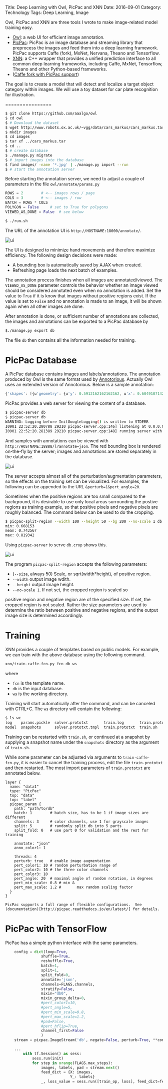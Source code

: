 Title: Deep Learning with Owl, PicPac and XNN
Date: 2016-09-01
Category: Technology
Tags: Deep Learning, Image

Owl, PicPac and XNN are three
tools I wrote to make image-related
model training easy.

* [Owl](https://github.com/aaalgo/owl): a web UI for efficient image annotation.
* [PicPac](https://github.com/aaalgo/picpac): PicPac is an image database and streaming library
that preprocess the images and feed them into a
deep learning framework. PicPac supports Caffe (fork), MxNet, Nervana, Theano and Tensorflow.
* [XNN](https://github.com/aaalgo/xnn): a C++ wrapper that provides a unified
prediction interface
to all common deep learning frameworks, including
Caffe, MxNet, Tensorflow, Theano and other Python-based frameworks.
* ([Caffe fork with PicPac support](https://github.com/aaalgo/caffe))

The goal is to
create a model that will detect and localize
a target object category within images.
We will use a toy dataset for car plate recognition for illustration.

================

```bash
$ git clone https://github.com/aaalgo/owl
$ cd owl
$ # Download the dataset
$ wget http://www.robots.ox.ac.uk/~vgg/data/cars_markus/cars_markus.tar
$ mkdir images
$ cd images
$ tar xf ../cars_markus.tar
$ cd ..
$ # create database
$ ./manage.py migrate
$ # import images into the database
$ find images/ -name '*.jpg' | ./manage.py import --run
$ # start the annotation server
```

Before starting the annotation server, we need to adjust a couple of
parameters in the file ```owl/annotate/params.py```

```python
ROWS = 2		# <-- images rows / page
COLS = 3		# <-- images / row
BATCH = ROWS * COLS
POLYGON = False		# set to True for polygons
VIEWED_AS_DONE = False	# see below
```

```bash
$ ./run.sh
```

The URL of the annotation UI is ```http://HOSTNAME:18000/annotate/```.

![ui]({attach}anno.jpg)

The UI is designed to minimize hand movements and therefore maximize
efficiency.  The following design decisions were made:

* A bounding box is automatically saved by AJAX when created.
* Refreshing page loads the next batch of examples.

The annotation process finishes when all images are annotated/viewed.
The ```VIEWED_AS_DONE``` parameter controls the behavior whether
an image viewed should be considered annotated even when no annotation
is added.  Set the value to ```True``` if it is know that images without
positive regions exist.  If the value is set to ```False``` and no annotation
is made to an image, it will be shown again when all other images are done.

After annotation is done, or sufficient number of annotations are collected,
the images and annotations can be exported to a PicPac database by

```bash
$./manage.py export db
```
The file ```db``` then contains all the information needed for training.

PicPac Database
===============

A PicPac database contains images and labels/annotations.
The annotation produced by Owl is the same format used
by [Annotorious](http://annotorious.github.io/).  Actually
Owl uses an extended version of Annotorious.  Below is
a sample annotation:
```js
{'shapes': [{u'geometry': {u'y': 0.5912162162162162, u'x': 0.6049107142857143, u'width': 0.10491071428571429, u'height': 0.08277027027027027}, u'style': {}, u'type': u'rect'}]}
```

PicPac provides a web server for viewing the content of a database.
```bash
$ picpac-server db
$ picpac-server db
WARNING: Logging before InitGoogleLogging() is written to STDERR
I0901 22:52:20.280788 29210 picpac-server.cpp:146] listening at 0.0.0.0:18888
I0901 22:52:20.281389 29210 picpac-server.cpp:148] running server with 1 threads.
```
And samples with annotations can be viewed with ```http://HOSTNAME:18888/l?annotate=json```.  The red bounding box is rendered on-the-fly by the server; images and annotations are stored separately in the database.

![ui]({attach}picpac.jpg)

The server accepts almost all of the perturbation/augmentation parameters,
so the effects on the training set can be visualized.  For examples,
the following can be appended to the URL ```&perturb=1&pert_angle=20```.


Sometimes when the positive regions are too small compared to the background, it is desirable to use only local areas surrounding the postive regions as training example, so that positive pixels and negative pixels are roughly balanced.  The command below can be used to do the cropping.

```bash
$ picpac-split-region --width 100 --height 50 --bg 200 --no-scale 1 db db.crop
min: 0.668153
mean: 0.743567
max: 0.819342
```

Using ```picpac-server``` to serve ```db.crop``` shows this.

![ui]({attach}picpac-crop.jpg)

The program ```picpac-split-region``` accepts the following parameters:

* (```--size```, always 50) Scale, or sqrt(width*height), of positive region.
* ```--width``` output image wdith.
* ```--height``` output image height.
* ```--no-scale 1```.  If not set, the cropped region is scaled so

positive region and negative region are of the specified size.  If
set, the cropped region is not scaled.  Rather the size parameters
are used to determine the ratio between positive and negative regions,
and the output image size is determined accordingly.


Training
========
XNN provides a couple of templates based on public models.  For example, we can train
with the above database using the following command.
```bash
xnn/train-caffe-fcn.py fcn db ws
```
where

* ```fcn``` is the template name.
* ```db``` is the input database.
* ```ws``` is the working directory.

Training will start automatically after the command, and can be
canceled with CTRL+C.  The ```ws``` directory will contain the
following:

```bash
$ ls wc
log    params.pickle  solver.prototxt       train.log       train.prototxt.tmpl
model  snapshots      solver.prototxt.tmpl  train.prototxt  train.sh
```
Training can be restarted with ```train.sh```, or continued at a snapshot by supplying a snapshot name under the ```snapshots``` directory as the argument of ```train.sh```. 

While some parameter can be adjusted via arguments to ```train-caffe-fcn.py```,
it is easier to cancel the training process, edit the file ```train.prototxt``` and then restarted.  The most import parameters of ```train.prototxt``` are
annotated below.

```
layer {
  name: "data1"
  type: "PicPac"
  top: "data"
  top: "label"
  picpac_param {
    path: "path/to/db" 
    batch: 1		# batch size, has to be 1 if image sizes are different
    channels: 3		# color channels, use 1 for grayscale images
    split: 5		# randomly split db into 5 parts
    split_fold: 0	# use part 0 for validation and the rest for training

    annotate: "json"
    anno_color1: 1

    threads: 4		
    perturb: true	# enable image augmentation
    pert_color1: 10	# random perturbation range of
    pert_color2: 10	# the three color channels
    pert_color3: 10
    pert_angle: 20	# maximal angle of random rotation, in degrees
    pert_min_scale: 0.8	# min &
    pert_max_scale: 1.2 #       max ramdom scaling factor
  }
}

PicPac supports a full range of flexible configurations.  See
(documentation)[http://picpac.readthedocs.io/en/latest/] for details.
```

PicPac with TensorFlow
======================
PicPac has a simple python interface with the same parameters.
```python
    config = dict(loop=True,
                shuffle=True,
                reshuffle=True,
                batch=1,
                split=1,
                split_fold=0,
                annotate='json',
                channels=FLAGS.channels,
                stratify=False,
                mixin="db0",
                mixin_group_delta=0,
                #pert_color1=10,
                #pert_angle=5,
                #pert_min_scale=0.8,
                #pert_max_scale=1.2,
                #pad=False,
                #pert_hflip=True,
                channel_first=False
                )
    stream = picpac.ImageStream('db', negate=False, perturb=True, **config)

    ...
        with tf.Session() as sess:
            sess.run(init)
            for step in xrange(FLAGS.max_steps):
                images, labels, pad = stream.next()
                feed_dict = {X: images,
                             Y_: labels}
                _, loss_value = sess.run([train_op, loss], feed_dict=feed_dict)
```
